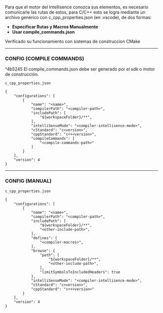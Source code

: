 Para que el motor del Intellisence conozca sus elementos, es necesario comunicarle las rutas de estos, para C/C++ esto se logra mediante un archivo genérico con c_cpp_properties.json (en .vscode), de dos formas:

- **Especificar Rutas y Macros Manualmente**
- **Usar compile_commands.json**

Verificado su funcionamiento con sistemas de construccion CMake

---
### CONFIG (COMPILE COMMANDS)
^4b5245
El compile_commands.json debe ser generado por el sdk o motor de construcción. 

```
c_cpp_properties.json

{
    "configurations": [
        {
            "name": "<name>",
            "compilerPath": "<compiler-path>",
            "includePath": [
                "${workspaceFolder}/**",
            ],
            "intelliSenseMode": "<compiler-intellisence-mode>",
            "cStandard": "c<version>",
            "cppStandard": "c++<version>",
            "compileCommands": [
	            "<compile-commands-path>"
            ]
        }
    ],
    "version": 4
}
```

---
### CONFIG (MANUAL)

```
c_cpp_properties.json

{
    "configurations": [
        {
            "name": "<name>",
            "compilerPath": "<compiler-path>",
            "includePath": [
                "${workspaceFolder}/**",
                "<other-include-path>",
            ],
            "defines": [
                "<compiler-macros>",
            ],
            "browse": {
                "path": [
	                "${workspaceFolder}/**",
	                "<other-include-path>",
                ],
                "limitSymbolsToIncludedHeaders": true
            },
            "intelliSenseMode": "<compiler-intellisence-mode>",
            "cStandard": "c<version>",
            "cppStandard": "c++<version>"
        }
    ],
    "version": 4
}

```

